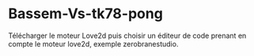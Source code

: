 # Bassem-Vs-tk78-pong

Télécharger le moteur Love2d puis choisir un éditeur de code prenant en compte le moteur love2d, exemple zerobranestudio.

